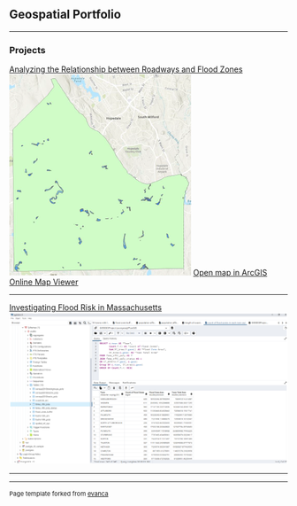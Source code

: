 ## Geospatial Portfolio

---

### Projects 

[Analyzing the Relationship between Roadways and Flood Zones](/pdf/puch0001_project_report.pdf)
<img src="images/flood_and_roads.png?raw=true"/>
[Open map in ArcGIS Online Map Viewer](https://arcg.is/0D1qau)

---
[Investigating Flood Risk in Massachusetts](/pdf/flood_in_MA_SQL.pdf)
<img src="images/flood_in_MA.png"/>

---




---
<p style="font-size:11px">Page template forked from <a href="https://github.com/evanca/quick-portfolio">evanca</a></p>
<!-- Remove above link if you don't want to attibute -->
